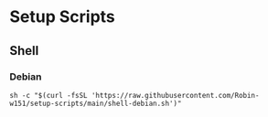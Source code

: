 # Setup Scripts

## Shell

### Debian

`sh -c "$(curl -fsSL 'https://raw.githubusercontent.com/Robin-w151/setup-scripts/main/shell-debian.sh')"`

